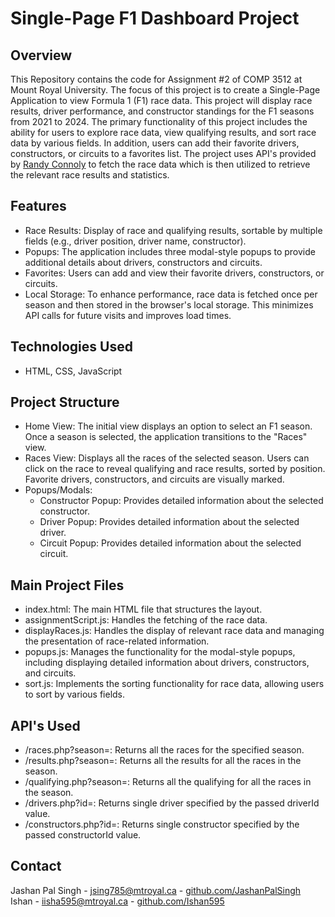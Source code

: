 # Single-Page F1 Dashboard Project

## Overview
This Repository contains the code for Assignment #2 of COMP 3512 at Mount Royal University. The focus of this project is to create a Single-Page Application to view Formula 1 (F1) race data. This project will display race results, driver performance, and constructor standings for the F1 seasons from 2021 to 2024. The primary functionality of this project includes the ability for users to explore race data, view qualifying results, and sort race data by various fields. In addition, users can add their favorite drivers, constructors, or circuits to a favorites list. The project uses API's provided by [Randy Connoly](https://github.com/rconnolly) to fetch the race data which is then utilized to retrieve the relevant race results and statistics.

## Features
- Race Results: Display of race and qualifying results, sortable by multiple fields (e.g., driver position, driver name, constructor).
- Popups: The application includes three modal-style popups to provide additional details about drivers, constructors and circuits.
- Favorites: Users can add and view their favorite drivers, constructors, or circuits.
- Local Storage: To enhance performance, race data is fetched once per season and then stored in the browser's local storage. This minimizes API calls for future visits and improves load times.

## Technologies Used
- HTML, CSS, JavaScript

## Project Structure
- Home View: The initial view displays an option to select an F1 season. Once a season is selected, the application transitions to the "Races" view.
- Races View: Displays all the races of the selected season. Users can click on the race to reveal qualifying and race results, sorted by position. Favorite drivers, constructors, and circuits are visually marked.
- Popups/Modals:
  - Constructor Popup: Provides detailed information about the selected constructor.
  - Driver Popup: Provides detailed information about the selected driver.
  - Circuit Popup: Provides detailed information about the selected circuit.

## Main Project Files
- index.html: The main HTML file that structures the layout.
- assignmentScript.js: Handles the fetching of the race data.
- displayRaces.js: Handles the display of relevant race data and managing the presentation of race-related information.
- popups.js: Manages the functionality for the modal-style popups, including displaying detailed information about drivers, constructors, and circuits.
- sort.js: Implements the sorting functionality for race data, allowing users to sort by various fields.

## API's Used
- /races.php?season=: Returns all the races for the specified season.
- /results.php?season=:  Returns all the results for all the races in the season.
- /qualifying.php?season=: Returns all the qualifying for all the races in the season.
- /drivers.php?id=: Returns single driver specified by the passed driverId value.
- /constructors.php?id=: Returns single constructor specified by the passed constructorId value.

## Contact
Jashan Pal Singh - [jsing785@mtroyal.ca](mailto:jsing785@mtroyal.ca) - [github.com/JashanPalSingh](https://github.com/JashanPalSingh)\
Ishan - [iisha595@mtroyal.ca](mailto:iisha595@mtroyal.ca) - [github.com/Ishan595](https://github.com/Ishan595)
